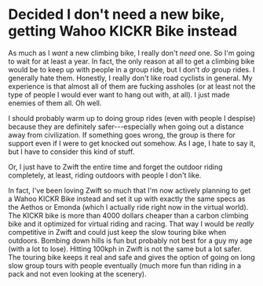 # Decided I don't need a new bike, getting Wahoo KICKR Bike instead

As much as I *want* a new climbing bike, I really don't *need* one. So I'm going to wait for at least a year. In fact, the only reason at all to get a climbing bike would be to keep up with people in a group ride, but I don't *do* group rides. I generally hate them. Honestly, I really don't like road cyclists in general. My experience is that almost all of them are fucking assholes (or at least not the type of people I would ever want to hang out with, at all). I just made enemies of them all. Oh well.

I should probably warm up to doing group rides (even with people I despise) because they are definitely safer---especially when going out a distance away from civilization. If something goes wrong, the group is there for support even if I were to get knocked out somehow. As I age, I hate to say it, but I have to consider this kind of stuff.

Or, I just have to Zwift the entire time and forget the outdoor riding completely, at least, riding outdoors with people I don't like.

In fact, I've been loving Zwift so much that I'm now actively planning to get a Wahoo KICKR Bike instead and set it up with exactly the same specs as the Aethos or Emonda (which I actually ride right now in the virtual world). The KICKR bike is more than 4000 dollars cheaper than a carbon climbing bike and it optimized for virtual riding and racing. That way I would be *really* competitive in Zwift and could just keep the slow touring bike when outdoors. Bombing down hills is fun but probably not best for a guy my age (with a lot to lose). Hitting 100kph in Zwift is not the same but a lot safer. The touring bike keeps it real and safe and gives the option of going on long slow group tours with people eventually (much more fun than riding in a pack and not even looking at the scenery).
